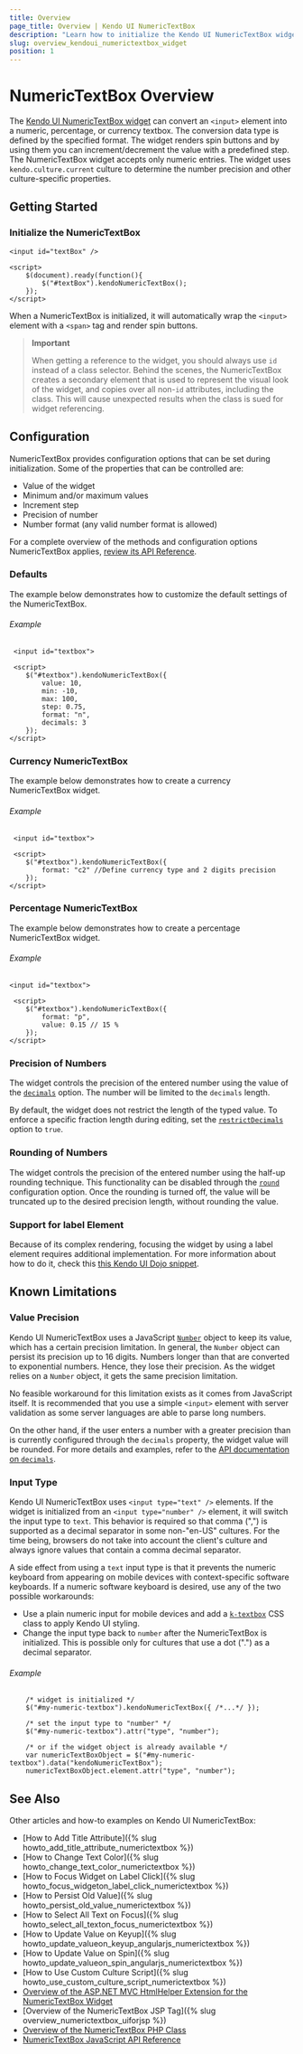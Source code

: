 ```yaml
---
title: Overview
page_title: Overview | Kendo UI NumericTextBox
description: "Learn how to initialize the Kendo UI NumericTextBox widget and configure its behaviors."
slug: overview_kendoui_numerictextbox_widget
position: 1
---
```


# NumericTextBox Overview

The [Kendo UI NumericTextBox widget](http://demos.telerik.com/kendo-ui/numerictextbox/index) can convert an `<input>` element into a numeric, percentage, or currency textbox. The conversion data type is defined by the specified format. The widget renders spin buttons and by using them you can increment/decrement the value with a predefined step. The NumericTextBox widget accepts only numeric entries. The widget uses `kendo.culture.current` culture to determine the number precision and other culture-specific properties.

## Getting Started

### Initialize the NumericTextBox

    <input id="textBox" />

    <script>
        $(document).ready(function(){
            $("#textBox").kendoNumericTextBox();
        });
    </script>

When a NumericTextBox is initialized, it will automatically wrap the `<input>` element with a `<span>` tag and render spin buttons.

> **Important**
>
> When getting a reference to the widget, you should always use `id` instead of a class selector. Behind the scenes, the NumericTextBox creates a secondary element that is used to represent the visual look of the widget, and copies over all non-`id` attributes, including the class. This will cause unexpected results when the class is sued for widget referencing.

## Configuration

NumericTextBox provides configuration options that can be set during initialization. Some of the properties that can be controlled are:

*   Value of the widget
*   Minimum and/or maximum values
*   Increment step
*   Precision of number
*   Number format (any valid number format is allowed)

For a complete overview of the methods and configuration options NumericTextBox applies, [review its API Reference](/api/javascript/ui/numerictextbox).

### Defaults

The example below demonstrates how to customize the default settings of the NumericTextBox.

###### Example

     <input id="textbox">

     <script>
        $("#textbox").kendoNumericTextBox({
            value: 10,
            min: -10,
            max: 100,
            step: 0.75,
            format: "n",
            decimals: 3
        });
    </script>

### Currency NumericTextBox

The example below demonstrates how to create a currency NumericTextBox widget.

###### Example

     <input id="textbox">

     <script>
        $("#textbox").kendoNumericTextBox({
            format: "c2" //Define currency type and 2 digits precision
        });
    </script>

### Percentage NumericTextBox

The example below demonstrates how to create a percentage NumericTextBox widget.

###### Example

    <input id="textbox">

     <script>
        $("#textbox").kendoNumericTextBox({
            format: "p",
            value: 0.15 // 15 %
        });
    </script>

### Precision of Numbers

The widget controls the precision of the entered number using the value of the [`decimals`](/api/javascript/ui/numerictextbox#configuration-decimals) option. The number will be limited to the `decimals` length.

By default, the widget does not restrict the length of the typed value. To enforce a specific fraction length during editing, set the [`restrictDecimals`](/api/javascript/ui/numerictextbox#configuration-restrictDecimals) option to `true`.

### Rounding of Numbers

The widget controls the precision of the entered number using the half-up rounding technique. This functionality can be disabled through the [`round`](/api/javascript/ui/numerictextbox#configuration-round) configuration option. Once the rounding is turned off, the value will be truncated up to the desired precision length, without rounding the value.

### Support for label Element

Because of its complex rendering, focusing the widget by using a label element requires additional implementation. For more information about how to do it, check this [this Kendo UI Dojo snippet](http://dojo.telerik.com/uSeho).

## Known Limitations

### Value Precision

Kendo UI NumericTextBox uses a JavaScript [`Number`](http://ecma262-5.com/ELS5_HTML.htm#Section_8.5) object to keep its value, which has a certain precision limitation. In general, the `Number` object can persist its precision up to 16 digits. Numbers longer than that are converted to exponential numbers. Hence, they lose their precision. As the widget relies on a `Number` object, it gets the same precision limitation.

No feasible workaround for this limitation exists as it comes from JavaScript itself. It is recommended that you use a simple `<input>` element with server validation as some server languages are able to parse long numbers.

On the other hand, if the user enters a number with a greater precision than is currently configured through the `decimals` property, the widget value will be rounded. For more details and examples, refer to the [API documentation on `decimals`](/api/javascript/ui/numerictextbox#configuration-decimals).

### Input Type

Kendo UI NumericTextBox uses `<input type="text" />` elements. If the widget is initialized from an `<input type="number" />` element, it will switch the input type to `text`. This behavior is required so that comma (",") is supported as a decimal separator in some non-"en-US" cultures. For the time being, browsers do not take into account the client's culture and always ignore values that contain a comma decimal separator.

A side effect from using a `text` input type is that it prevents the numeric keyboard from appearing on mobile devices with context-specific software keyboards. If a numeric software keyboard is desired, use any of the two possible workarounds:

* Use a plain numeric input for mobile devices and add a [`k-textbox`](/web/appearance-styling#primitives) CSS class to apply Kendo UI styling.
* Change the input type back to `number` after the NumericTextBox is initialized. This is possible only for cultures that use a dot (".") as a decimal separator.

###### Example

        /* widget is initialized */
        $("#my-numeric-textbox").kendoNumericTextBox({ /*...*/ });

        /* set the input type to "number" */
        $("#my-numeric-textbox").attr("type", "number");

        /* or if the widget object is already available */
        var numericTextBoxObject = $("#my-numeric-textbox").data("kendoNumericTextBox");
        numericTextBoxObject.element.attr("type", "number");

<!--*-->
## See Also

Other articles and how-to examples on Kendo UI NumericTextBox:

* [How to Add Title Attribute]({% slug howto_add_title_attribute_numerictextbox %})
* [How to Change Text Color]({% slug howto_change_text_color_numerictextbox %})
* [How to Focus Widget on Label Click]({% slug howto_focus_widgeton_label_click_numerictextbox %})
* [How to Persist Old Value]({% slug howto_persist_old_value_numerictextbox %})
* [How to Select All Text on Focus]({% slug howto_select_all_texton_focus_numerictextbox %})
* [How to Update Value on Keyup]({% slug howto_update_valueon_keyup_angularjs_numerictextbox %})
* [How to Update Value on Spin]({% slug howto_update_valueon_spin_angularjs_numerictextbox %})
* [How to Use Custom Culture Script]({% slug howto_use_custom_culture_script_numerictextbox %})
* [Overview of the ASP.NET MVC HtmlHelper Extension for the NumericTextBox Widget](/aspnet-mvc/helpers/numerictextbox/overview)
* [Overview of the NumericTextBox JSP Tag]({% slug overview_numerictextbox_uiforjsp %})
* [Overview of the NumericTextBox PHP Class](/php/widgets/numerictextbox/overview)
* [NumericTextBox JavaScript API Reference](/api/javascript/ui/numerictextbox)
